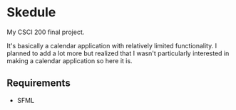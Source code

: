 # Skedule
My CSCI 200 final project.

It's basically a calendar application with relatively limited functionality. I planned to add a lot more
but realized that I wasn't particularly interested in making a calendar application so here it is.

## Requirements
- SFML
